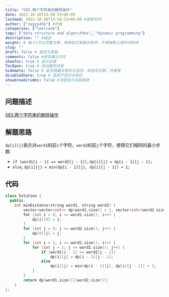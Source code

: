 ```yaml
---
title: "583.两个字符串的删除操作"
date: 2022-10-30T14:58:53+08:00
lastmod: 2022-10-30T14:58:53+08:00 #更新时间
author: ["zwyyy456"] #作者
categories: ["leetcode"]
tags: ["data structure and algorithms", "dynamic programming"]
description: "" #描述
weight: # 输入1可以顶置文章，用来给文章展示排序，不填就默认按时间排序
slug: ""
draft: false # 是否为草稿
comments: false #是否展示评论
showToc: true # 显示目录
TocOpen: true # 自动展开目录
hidemeta: false # 是否隐藏文章的元信息，如发布日期、作者等
disableShare: true # 底部不显示分享栏
showbreadcrumbs: false #顶部显示当前路径
---
```

## 问题描述
[583.两个字符串的删除操作](https://leetcode.cn/problems/delete-operation-for-two-strings/)

## 解题思路
`dp[i][j]`表示对`word1`的前`i`个字符，`word2`的前`j`个字符，使得它们相同的最小步数:
- `if (word1[i - 1] == word2[j - 1])`, `dp[i][j] = dp[i - 1][j - 1];`
- `else`, `dp[i][j] = min(dp[i - 1][j], dp[i][j - 1]) + 1;`

## 代码
```cpp
class Solution {
  public:
    int minDistance(string word1, string word2) {
        vector<vector<int>> dp(word1.size() + 1, vector<int>(word2.size() + 1, 0));
        for (int i = 0; i <= word1.size(); i++) {
            dp[i][0] = i;
        }
        for (int j = 0; j <= word2.size(); j++) {
            dp[0][j] = j;
        }
        for (int i = 1; i <= word1.size(); i++) {
            for (int j = 1; j <= word2.size(); j++) {
                if (word1[i - 1] == word2[j - 1])
                    dp[i][j] = dp[i - 1][j - 1];
                else
                    dp[i][j] = min(dp[i - 1][j], dp[i][j - 1]) + 1;
            }
        }
        return dp[word1.size()][word2.size()];
    }
};
```
